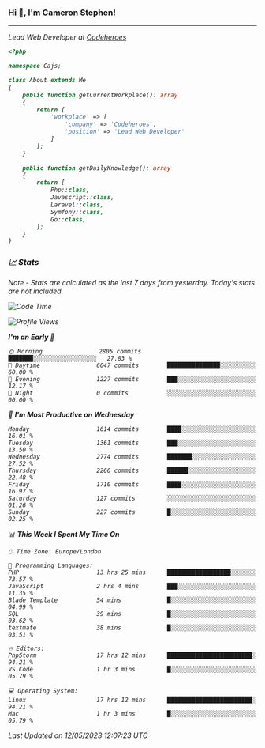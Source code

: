 ### Hi 👋, I'm Cameron Stephen!
<hr>
<p><em>Lead Web Developer at <a href="https://codeheroes.co.uk">Codeheroes</a></p>


```php
<?php

namespace Cajs;

class About extends Me
{
    public function getCurrentWorkplace(): array
    {
        return [
            'workplace' => [
                'company' => 'Codeheroes',
                'position' => 'Lead Web Developer'
            ]
        ];
    }

    public function getDailyKnowledge(): array
    {
        return [
            Php::class,
            Javascript::class,
            Laravel::class,
            Symfony::class,
            Go::class,
        ];
    }
}
```

### 📈 Stats
<p><em>Note - Stats are calculated as the last 7 days from yesterday. Today's stats are not included.</em></p>


<!--START_SECTION:waka-->
![Code Time](http://img.shields.io/badge/Code%20Time-3%2C384%20hrs%2042%20mins-blue)

![Profile Views](http://img.shields.io/badge/Profile%20Views-0-blue)

**I'm an Early 🐤** 

```text
🌞 Morning                2805 commits        ███████░░░░░░░░░░░░░░░░░░   27.83 % 
🌆 Daytime                6047 commits        ███████████████░░░░░░░░░░   60.00 % 
🌃 Evening                1227 commits        ███░░░░░░░░░░░░░░░░░░░░░░   12.17 % 
🌙 Night                  0 commits           ░░░░░░░░░░░░░░░░░░░░░░░░░   00.00 % 
```
📅 **I'm Most Productive on Wednesday** 

```text
Monday                   1614 commits        ████░░░░░░░░░░░░░░░░░░░░░   16.01 % 
Tuesday                  1361 commits        ███░░░░░░░░░░░░░░░░░░░░░░   13.50 % 
Wednesday                2774 commits        ███████░░░░░░░░░░░░░░░░░░   27.52 % 
Thursday                 2266 commits        ██████░░░░░░░░░░░░░░░░░░░   22.48 % 
Friday                   1710 commits        ████░░░░░░░░░░░░░░░░░░░░░   16.97 % 
Saturday                 127 commits         ░░░░░░░░░░░░░░░░░░░░░░░░░   01.26 % 
Sunday                   227 commits         █░░░░░░░░░░░░░░░░░░░░░░░░   02.25 % 
```


📊 **This Week I Spent My Time On** 

```text
🕑︎ Time Zone: Europe/London

💬 Programming Languages: 
PHP                      13 hrs 25 mins      ██████████████████░░░░░░░   73.57 % 
JavaScript               2 hrs 4 mins        ███░░░░░░░░░░░░░░░░░░░░░░   11.35 % 
Blade Template           54 mins             █░░░░░░░░░░░░░░░░░░░░░░░░   04.99 % 
SQL                      39 mins             █░░░░░░░░░░░░░░░░░░░░░░░░   03.62 % 
textmate                 38 mins             █░░░░░░░░░░░░░░░░░░░░░░░░   03.51 % 

🔥 Editors: 
PhpStorm                 17 hrs 12 mins      ████████████████████████░   94.21 % 
VS Code                  1 hr 3 mins         █░░░░░░░░░░░░░░░░░░░░░░░░   05.79 % 

💻 Operating System: 
Linux                    17 hrs 12 mins      ████████████████████████░   94.21 % 
Mac                      1 hr 3 mins         █░░░░░░░░░░░░░░░░░░░░░░░░   05.79 % 
```


 Last Updated on 12/05/2023 12:07:23 UTC
<!--END_SECTION:waka-->

